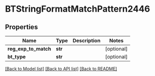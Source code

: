 # BTStringFormatMatchPattern2446

## Properties
Name | Type | Description | Notes
------------ | ------------- | ------------- | -------------
**reg_exp_to_match** | **str** |  | [optional] 
**bt_type** | **str** |  | [optional] 

[[Back to Model list]](../README.md#documentation-for-models) [[Back to API list]](../README.md#documentation-for-api-endpoints) [[Back to README]](../README.md)


